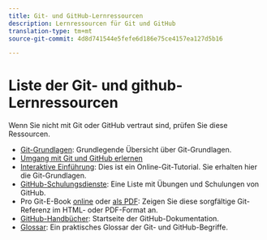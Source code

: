 ```yaml
---
title: Git- und GitHub-Lernressourcen
description: Lernressourcen für Git und GitHub
translation-type: tm+mt
source-git-commit: 4d8d741544e5fefe6d186e75ce4157ea127d5b16

---
```



# Liste der Git- und github-Lernressourcen

Wenn Sie nicht mit Git oder GitHub vertraut sind, prüfen Sie diese Ressourcen.

- [Git-Grundlagen](https://git-scm.com/book/en/v2/Getting-Started-Git-Basics): Grundlegende Übersicht über Git-Grundlagen.
- [Umgang mit Git und GitHub erlernen](https://help.github.com/articles/good-resources-for-learning-git-and-github/)
- [Interaktive Einführung](https://try.github.io/): Dies ist ein Online-Git-Tutorial. Sie erhalten hier die Git-Grundlagen.
- [GitHub-Schulungsdienste](https://services.github.com/training/): Eine Liste mit Übungen und Schulungen von GitHub.
- Pro Git-E-Book [online](https://git-scm.com/book/en/v2) oder [als PDF](https://progit2.s3.amazonaws.com/en/2016-03-22-f3531/progit-en.1084.pdf): Zeigen Sie diese sorgfältige Git-Referenz im HTML- oder PDF-Format an.
- [GitHub-Handbücher](https://guides.github.com/): Startseite der GitHub-Dokumentation.
- [Glossar](https://help.github.com/articles/github-glossary): Ein praktisches Glossar der Git- und GitHub-Begriffe.
